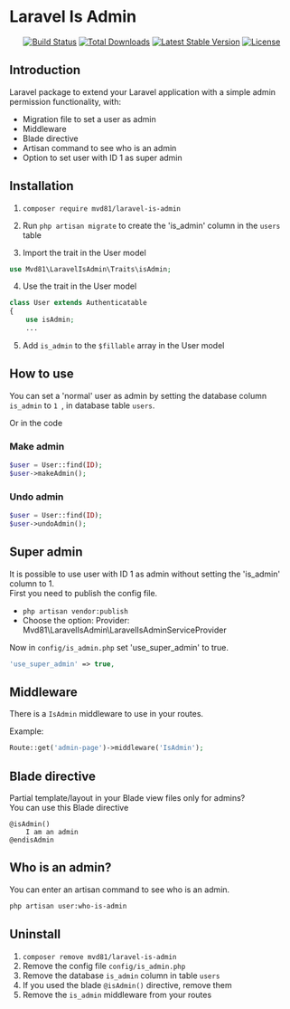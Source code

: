 # Laravel Is Admin

<p align="center">
<a href="https://github.com/mvd81/laravel-is-admin/actions"><img src="https://github.com/mvd81/laravel-is-admin/actions/workflows/tests.yml/badge.svg" alt="Build Status"></a>
<a href="https://packagist.org/packages/mvd81/laravel-is-admin"><img src="https://img.shields.io/packagist/dt/mvd81/laravel-is-admin" alt="Total Downloads"></a>
<a href="https://packagist.org/packages/mvd81/laravel-is-admin"><img src="https://img.shields.io/packagist/v/mvd81/laravel-is-admin" alt="Latest Stable Version"></a>
<a href="https://packagist.org/packages/mvd81/laravel-is-admin"><img src="https://img.shields.io/packagist/l/mvd81/laravel-is-admin" alt="License"></a>
</p>

## Introduction
Laravel package to extend your Laravel application with a simple admin permission functionality, with:

- Migration file to set a user as admin
- Middleware
- Blade directive
- Artisan command to see who is an admin
- Option to set user with ID 1 as super admin

## Installation

1. ```composer require mvd81/laravel-is-admin```

2. Run
   ```php artisan migrate``` 
   to create the 'is_admin' column in the ```users``` table
   
3. Import the trait in the User model
```php
use Mvd81\LaravelIsAdmin\Traits\isAdmin;
```
4. Use the trait in the User model
```php
class User extends Authenticatable
{
    use isAdmin;
    ...
```
5. Add `is_admin` to the `$fillable` array in the User model

## How to use

You can set a 'normal' user as admin by setting the database column ```is_admin``` to ```1 ```, in database table ```users```.  

Or in the code

### Make admin
```php
$user = User::find(ID);
$user->makeAdmin(); 
```
### Undo admin
```php
$user = User::find(ID);
$user->undoAdmin(); 
```

## Super admin
It is possible to use user with ID 1 as admin without setting the 'is_admin' column to 1.  
First you need to publish the config file.

* ```php artisan vendor:publish```
* Choose the option: Provider: Mvd81\LaravelIsAdmin\LaravelIsAdminServiceProvider

Now in ```config/is_admin.php``` set 'use_super_admin' to true.

```php
'use_super_admin' => true,
```

## Middleware
There is a ```IsAdmin``` middleware to use in your routes.

Example: 
```php
Route::get('admin-page')->middleware('IsAdmin'); 
```

## Blade directive
Partial template/layout in your Blade view files only for admins?  
You can use this Blade directive
```blade
@isAdmin()
    I am an admin
@endisAdmin
```

## Who is an admin?
You can enter an artisan command to see who is an admin.
```bash
php artisan user:who-is-admin
```

## Uninstall
1. ```composer remove mvd81/laravel-is-admin```
2. Remove the config file ```config/is_admin.php```
3. Remove the database ```is_admin``` column in table ```users```
4. If you used the blade ```@isAdmin()``` directive, remove them
5. Remove the ```is_admin``` middleware from your routes

